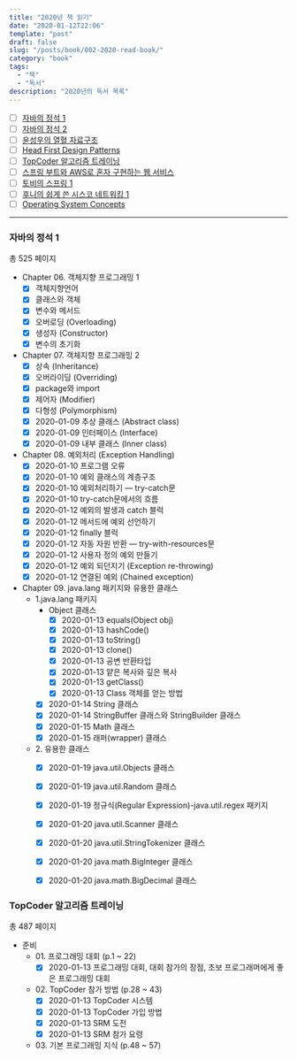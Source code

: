 ```yaml
---
title: "2020년 책 읽기"
date: "2020-01-12T22:06"
template: "post"
draft: false
slug: "/posts/book/002-2020-read-book/"
category: "book"
tags:
  - "책"
  - "독서"
description: "2020년의 독서 목록"
---
```


- [ ] [자바의 정석 1](#자바의-정석-1)
- [ ] [자바의 정석 2](#자바의-정석-2)
- [ ] [윤성우의 열혈 자료구조](#윤성우의-열혈-자료구조)
- [ ] [Head First Design Patterns](#Head-First-Design-Patterns)
- [ ] [TopCoder 알고리즘 트레이닝](#TopCoder-알고리즘-트레이닝)
- [ ] [스프링 부트와 AWS로 혼자 구현하는 웹 서비스](#스프링-부트와-AWS로-혼자-구현하는-웹-서비스)
- [ ] [토비의 스프링 1](#토비의-스프링-1)
- [ ] [후니의 쉽게 쓴 시스코 네트워킹 1](#후니의-쉽게-쓴-시스코-네트워킹-1)
- [ ] [Operating System Concepts](#Operating-System-Concepts)

---

### 자바의 정석 1

총 525 페이지
- Chapter 06. 객체지향 프로그래밍 1
   - [x] 객체지향언어
   - [x] 클래스와 객체
   - [x] 변수와 메서드
   - [x] 오버로딩 (Overloading)
   - [x] 생성자 (Constructor)
   - [x] 변수의 초기화
- Chapter 07. 객체지향 프로그래밍 2
   - [x] 상속 (Inheritance)
   - [x] 오버라이딩 (Overriding)
   - [x] package와 import
   - [x] 제어자 (Modifier)
   - [x] 다형성 (Polymorphism)
   - [x] 2020-01-09 추상 클래스 (Abstract class)
   - [x] 2020-01-09 인터페이스 (Interface)
   - [x] 2020-01-09 내부 클래스 (Inner class)
- Chapter 08. 예외처리 (Exception Handling)
   - [x] 2020-01-10 프로그램 오류
   - [x] 2020-01-10 예외 클래스의 계층구조
   - [x] 2020-01-10 예외처리하기 — try-catch문
   - [x] 2020-01-10 try-catch문에서의 흐름
   - [x] 2020-01-12 예외의 발생과 catch 블럭
   - [x] 2020-01-12 메서드에 예외 선언하기
   - [x] 2020-01-12 finally 블럭
   - [x] 2020-01-12 자동 자원 반환 — try-with-resources문
   - [x] 2020-01-12 사용자 정의 예외 만들기
   - [x] 2020-01-12 예외 되던지기 (Exception re-throwing)
   - [x] 2020-01-12 연결된 예외 (Chained exception)
- Chapter 09. java.lang 패키지와 유용한 클래스
   - 1\.java.lang 패키지
      - Object 클래스
          - [x] 2020-01-13 equals(Object obj)
          - [x] 2020-01-13 hashCode()
          - [x] 2020-01-13 toString()
          - [x] 2020-01-13 clone()
          - [x] 2020-01-13 공변 반환타입
          - [x] 2020-01-13 얕은 복사와 깊은 복사
          - [x] 2020-01-13 getClass()
          - [x] 2020-01-13 Class 객체를 얻는 방법
      - [x] 2020-01-14 String 클래스
      - [x] 2020-01-14 StringBuffer 클래스와 StringBuilder 클래스
      - [x] 2020-01-15 Math 클래스
      - [x] 2020-01-15 래퍼(wrapper) 클래스
   - 2\. 유용한 클래스
      - [x] 2020-01-19 java.util.Objects 클래스
      - [x] 2020-01-19 java.util.Random 클래스
      - [x] 2020-01-19 정규식(Regular Expression)-java.util.regex 패키지
      - [x] 2020-01-20 java.util.Scanner 클래스
      - [x] 2020-01-20 java.util.StringTokenizer 클래스
      - [x] 2020-01-20 java.math.BigInteger 클래스
      - [x] 2020-01-20 java.math.BigDecimal 클래스


### TopCoder 알고리즘 트레이닝

총 487 페이지
- 준비
   - 01\. 프로그래밍 대회 (p.1 ~ 22)
      - [x] 2020-01-13 프로그래밍 대회, 대회 참가의 장점, 초보 프로그래머에게 좋은 프로그래밍 대회
   - 02\. TopCoder 참가 방법 (p.28 ~ 43)
      - [x] 2020-01-13 TopCoder 시스템
      - [x] 2020-01-13 TopCoder 가입 방법
      - [x] 2020-01-13 SRM 도전
      - [x] 2020-01-13 SRM 참가 요령
   - 03\. 기본 프로그래밍 지식 (p.48 ~ 57)